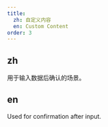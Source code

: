 ```yaml
---
title:
  zh: 自定义内容
  en: Custom Content
order: 3
---
```


## zh

用于输入数据后确认的场景。

## en

Used for confirmation after input.
